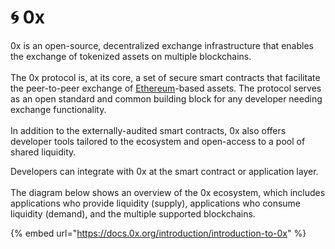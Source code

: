 # 🌀 0x

0x is an open-source, decentralized exchange infrastructure that enables the exchange of tokenized assets on multiple blockchains.\
\
The 0x protocol is, at its core, a set of secure smart contracts that facilitate the peer-to-peer exchange of [Ethereum](https://ethereum.org/en/)-based assets. The protocol serves as an open standard and common building block for any developer needing exchange functionality. \
\
In addition to the externally-audited smart contracts, 0x also offers developer tools tailored to the ecosystem and open-access to a pool of shared liquidity.

Developers can integrate with 0x at the smart contract or application layer.\
\
The diagram below shows an overview of the 0x ecosystem, which includes applications who provide liquidity (supply), applications who consume liquidity (demand), and the multiple supported blockchains.&#x20;

{% embed url="https://docs.0x.org/introduction/introduction-to-0x" %}



